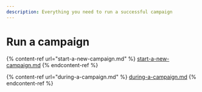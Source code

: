 ```yaml
---
description: Everything you need to run a successful campaign
---
```


# Run a campaign

{% content-ref url="start-a-new-campaign.md" %}
[start-a-new-campaign.md](start-a-new-campaign.md)
{% endcontent-ref %}

{% content-ref url="during-a-campaign.md" %}
[during-a-campaign.md](during-a-campaign.md)
{% endcontent-ref %}

